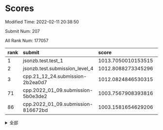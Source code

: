 # Scores

Modified Time: 2022-02-11 20:38:50

Submit Num: 207

All Rank Num: 177057

| rank |               submit               |       score        |       sigma        | pk_num |
| :--- | :--------------------------------- | :----------------- | :----------------- | :----- |
| 1    | jsonzb.test.test_1                 | 1013.7050010153515 | 0.8275219565201558 | 3418   |
| 2    | jsonzb.test.submission_level_4     | 1012.8088273345296 | 0.789340245450892  | 3426   |
| 3    | cpp.21_12_24.submission-2b2ea0d7   | 1012.0824846530315 | 0.7700804629449479 | 3422   |
| 71   | cpp.2022_01_09.submission-5b0e3de2 | 1003.7567908393816 | 0.715305327932441  | 3422   |
| 86   | cpp.2022_01_09.submission-816672bd | 1003.1581654629206 | 0.7205139217251872 | 3415   |


<details>
<summary>全部</summary>

| rank |                 submit                 |       score        |       sigma        | pk_num |
| :--- | :------------------------------------- | :----------------- | :----------------- | :----- |
| 1    | jsonzb.test.test_1                     | 1013.7050010153515 | 0.8275219565201558 | 3418   |
| 2    | jsonzb.test.submission_level_4         | 1012.8088273345296 | 0.789340245450892  | 3426   |
| 3    | cpp.21_12_24.submission-2b2ea0d7       | 1012.0824846530315 | 0.7700804629449479 | 3422   |
| 4    | gobigger.level_3.submission_level_3_36 | 1011.4025639354344 | 0.7928750075829519 | 3424   |
| 5    | gobigger.level_3.submission_level_3_13 | 1011.3998175832144 | 0.7888252190042835 | 3424   |
| 6    | gobigger.level_3.submission_level_3_38 | 1011.3702292317025 | 0.7743373134266438 | 3423   |
| 7    | gobigger.level_3.submission_level_3_15 | 1011.1710343634585 | 0.7605740078957434 | 3426   |
| 8    | gobigger.level_3.submission_level_3_40 | 1011.1596384745122 | 0.7563912887096121 | 3424   |
| 9    | gobigger.level_3.submission_level_3_20 | 1011.1130556368038 | 0.7808575501120439 | 3421   |
| 10   | gobigger.level_3.submission_level_3_9  | 1010.916362855492  | 0.761136258895689  | 3421   |
| 11   | gobigger.level_3.submission_level_3_30 | 1010.7933111973962 | 0.7573290047215521 | 3424   |
| 12   | gobigger.level_3.submission_level_3_27 | 1010.7789080265711 | 0.7611633536966451 | 3420   |
| 13   | gobigger.level_3.submission_level_3_23 | 1010.6561411810657 | 0.7803960595601463 | 3420   |
| 14   | gobigger.level_3.submission_level_3_16 | 1010.6499955413583 | 0.768432221994322  | 3425   |
| 15   | gobigger.level_3.submission_level_3_6  | 1010.6078107956909 | 0.7563091552059474 | 3424   |
| 16   | gobigger.level_3.submission_level_3_39 | 1010.5977699135202 | 0.7495503068500341 | 3421   |
| 17   | gobigger.level_3.submission_level_3_28 | 1010.5783073590754 | 0.7801951177638605 | 3424   |
| 18   | gobigger.level_3.submission_level_3_26 | 1010.5446873334475 | 0.7638207948938297 | 3415   |
| 19   | gobigger.level_3.submission_level_3_42 | 1010.4987535257421 | 0.7801525139555588 | 3419   |
| 20   | gobigger.level_3.submission_level_3_48 | 1010.4799837654544 | 0.7576116711445343 | 3422   |
| 21   | gobigger.level_3.submission_level_3_43 | 1010.4712912290269 | 0.7811440969650578 | 3420   |
| 22   | gobigger.level_3.submission_level_3_4  | 1010.4191246311585 | 0.7599377847961659 | 3421   |
| 23   | gobigger.level_3.submission_level_3_29 | 1010.3952314425549 | 0.7703320641245583 | 3421   |
| 24   | gobigger.level_3.submission_level_3_11 | 1010.2882061318086 | 0.7630255797628213 | 3422   |
| 25   | gobigger.level_3.submission_level_3_24 | 1010.2688479379559 | 0.7415182455936649 | 3419   |
| 26   | gobigger.level_3.submission_level_3_32 | 1010.2634403386163 | 0.7821781301828893 | 3421   |
| 27   | gobigger.level_3.submission_level_3_31 | 1010.2445985659573 | 0.7564841478529816 | 3416   |
| 28   | gobigger.level_3.submission_level_3_10 | 1010.1760745039115 | 0.7370945596232462 | 3419   |
| 29   | gobigger.level_3.submission_level_3_41 | 1010.1146081643121 | 0.7692335985140306 | 3422   |
| 30   | gobigger.level_3.submission_level_3_3  | 1010.1038655245505 | 0.7399354332015122 | 3416   |
| 31   | gobigger.level_3.submission_level_3_1  | 1009.8204393308906 | 0.7452790378374515 | 3429   |
| 32   | gobigger.level_3.submission_level_3_21 | 1009.7934734647957 | 0.7584990561381499 | 3417   |
| 33   | gobigger.level_3.submission_level_3_25 | 1009.7601417070113 | 0.7737253593775055 | 3420   |
| 34   | gobigger.level_3.submission_level_3_12 | 1009.7512852690307 | 0.7760828552429836 | 3417   |
| 35   | gobigger.level_3.submission_level_3_46 | 1009.7402621430372 | 0.740195189735768  | 3415   |
| 36   | gobigger.level_3.submission_level_3_5  | 1009.6923994292122 | 0.7675828914433922 | 3424   |
| 37   | gobigger.level_3.submission_level_3_8  | 1009.6576144065376 | 0.7576851753255008 | 3420   |
| 38   | gobigger.level_3.submission_level_3_33 | 1009.5750522034848 | 0.7482693911356713 | 3415   |
| 39   | gobigger.level_3.submission_level_3_0  | 1009.559027875815  | 0.7600321861606486 | 3421   |
| 40   | gobigger.level_3.submission_level_3_35 | 1009.4729324518868 | 0.7579949440941592 | 3423   |
| 41   | gobigger.level_3.submission_level_3_19 | 1009.4565190052953 | 0.7644360491718007 | 3422   |
| 42   | gobigger.level_3.submission_level_3_44 | 1009.4456052304112 | 0.7672174071285559 | 3419   |
| 43   | gobigger.level_3.submission_level_3_14 | 1009.280001973989  | 0.766881415645678  | 3423   |
| 44   | gobigger.level_3.submission_level_3_47 | 1009.2617041418399 | 0.7652645430757427 | 3423   |
| 45   | gobigger.level_3.submission_level_3_22 | 1009.214634457993  | 0.7460292750108111 | 3422   |
| 46   | gobigger.level_3.submission_level_3_34 | 1008.8452608348259 | 0.7656467233409148 | 3428   |
| 47   | gobigger.level_3.submission_level_3_2  | 1008.7579004067895 | 0.7418561875079369 | 3418   |
| 48   | gobigger.level_3.submission_level_3_7  | 1008.7247204191235 | 0.7312760829868002 | 3419   |
| 49   | gobigger.level_3.submission_level_3_18 | 1008.5898183753369 | 0.7366275280739971 | 3416   |
| 50   | gobigger.level_3.submission_level_3_45 | 1008.5195415081972 | 0.7498319636478807 | 3424   |
| 51   | gobigger.level_3.submission_level_3_17 | 1008.3815479366391 | 0.738515338564779  | 3426   |
| 52   | gobigger.level_3.submission_level_3_49 | 1007.8725515716925 | 0.7186467460313846 | 3422   |
| 53   | gobigger.level_3.submission_level_3_37 | 1007.7686777214251 | 0.7279745394592908 | 3415   |
| 54   | gobigger.level_1.submission_level_1_39 | 1004.8988686189001 | 0.7231398163613574 | 3423   |
| 55   | gobigger.level_1.submission_level_1_15 | 1004.7109240692209 | 0.7177486860659775 | 3421   |
| 56   | gobigger.level_1.submission_level_1_47 | 1004.5195821932049 | 0.7330975043614849 | 3416   |
| 57   | gobigger.level_1.submission_level_1_23 | 1004.5059596516197 | 0.7222078104402403 | 3419   |
| 58   | gobigger.level_1.submission_level_1_4  | 1004.4614257767362 | 0.724719293687177  | 3419   |
| 59   | gobigger.level_1.submission_level_1_6  | 1004.3023832380488 | 0.7127447958278168 | 3426   |
| 60   | gobigger.level_1.submission_level_1_29 | 1004.2616100288553 | 0.7237422890330791 | 3425   |
| 61   | gobigger.level_1.submission_level_1_30 | 1004.1618587570077 | 0.7093336029929344 | 3425   |
| 62   | gobigger.level_1.submission_level_1_21 | 1004.1090409089132 | 0.7091395989152421 | 3419   |
| 63   | gobigger.level_1.submission_level_1_36 | 1004.101851383832  | 0.7161645724191026 | 3424   |
| 64   | gobigger.level_1.submission_level_1_31 | 1004.0361095785756 | 0.715005060142122  | 3418   |
| 65   | gobigger.level_1.submission_level_1_26 | 1004.0296287340284 | 0.7203948282593748 | 3421   |
| 66   | gobigger.level_1.submission_level_1_34 | 1004.0068180697072 | 0.731541448966233  | 3420   |
| 67   | gobigger.level_1.submission_level_1_35 | 1003.9617697910757 | 0.720481825441824  | 3420   |
| 68   | gobigger.level_1.submission_level_1_44 | 1003.9031836536664 | 0.7127985309807962 | 3415   |
| 69   | gobigger.level_1.submission_level_1_48 | 1003.8336823427059 | 0.7285926927542253 | 3426   |
| 70   | gobigger.level_1.submission_level_1_38 | 1003.8286756933929 | 0.7248343562535816 | 3420   |
| 71   | cpp.2022_01_09.submission-5b0e3de2     | 1003.7567908393816 | 0.715305327932441  | 3422   |
| 72   | gobigger.level_1.submission_level_1_8  | 1003.7102691822143 | 0.7232642856000393 | 3421   |
| 73   | gobigger.level_1.submission_level_1_45 | 1003.6722584310903 | 0.7178484978622821 | 3418   |
| 74   | gobigger.level_1.submission_level_1_33 | 1003.6441376407969 | 0.7238151940884904 | 3424   |
| 75   | gobigger.level_1.submission_level_1_10 | 1003.6171694045938 | 0.7165534488976374 | 3427   |
| 76   | gobigger.level_1.submission_level_1_49 | 1003.6092585387846 | 0.7185537873341619 | 3422   |
| 77   | gobigger.level_1.submission_level_1_46 | 1003.5793123667437 | 0.7146445167788098 | 3426   |
| 78   | gobigger.level_1.submission_level_1_20 | 1003.5328335976175 | 0.7142732803409441 | 3424   |
| 79   | gobigger.level_1.submission_level_1_24 | 1003.5237403345768 | 0.7092807908782695 | 3419   |
| 80   | gobigger.level_1.submission_level_1_43 | 1003.4877707971111 | 0.7184476179473931 | 3422   |
| 81   | gobigger.level_1.submission_level_1_41 | 1003.4028136330359 | 0.7128184927073435 | 3420   |
| 82   | gobigger.level_1.submission_level_1_14 | 1003.3887696271884 | 0.7196479199731756 | 3418   |
| 83   | gobigger.level_1.submission_level_1_1  | 1003.3123729914239 | 0.7148604050221905 | 3416   |
| 84   | gobigger.level_1.submission_level_1_16 | 1003.260291304083  | 0.7272694433204177 | 3425   |
| 85   | gobigger.level_1.submission_level_1_0  | 1003.2420765665844 | 0.7131826152690741 | 3419   |
| 86   | cpp.2022_01_09.submission-816672bd     | 1003.1581654629206 | 0.7205139217251872 | 3415   |
| 87   | gobigger.level_1.submission_level_1_37 | 1003.1350914013278 | 0.7131945144950036 | 3417   |
| 88   | gobigger.level_1.submission_level_1_18 | 1003.1113813779374 | 0.7229840596971481 | 3424   |
| 89   | gobigger.level_1.submission_level_1_3  | 1003.0874779465107 | 0.7063101561834164 | 3420   |
| 90   | gobigger.level_1.submission_level_1_25 | 1003.0546410173216 | 0.7167793074725379 | 3423   |
| 91   | gobigger.level_1.submission_level_1_32 | 1003.0019600158607 | 0.7184312615617038 | 3421   |
| 92   | gobigger.level_1.submission_level_1_19 | 1002.9639788233402 | 0.7091926150464698 | 3423   |
| 93   | gobigger.level_1.submission_level_1_27 | 1002.9409125763376 | 0.7161134270466943 | 3419   |
| 94   | gobigger.level_1.submission_level_1_5  | 1002.8702477428434 | 0.7230472081936944 | 3422   |
| 95   | gobigger.level_1.submission_level_1_9  | 1002.8108053765403 | 0.7280688257575231 | 3424   |
| 96   | gobigger.level_1.submission_level_1_22 | 1002.7316907811427 | 0.7146151158831208 | 3417   |
| 97   | gobigger.level_1.submission_level_1_42 | 1002.7179874982075 | 0.7070720018457975 | 3420   |
| 98   | gobigger.level_1.submission_level_1_2  | 1002.6360035850403 | 0.7188159066447845 | 3426   |
| 99   | gobigger.level_1.submission_level_1_28 | 1002.4109420303797 | 0.7083458801472751 | 3421   |
| 100  | gobigger.level_1.submission_level_1_13 | 1002.3226447784189 | 0.7242392070813096 | 3426   |
| 101  | gobigger.level_1.submission_level_1_40 | 1002.2435840414744 | 0.7222889056682607 | 3423   |
| 102  | gobigger.level_1.submission_level_1_17 | 1002.1791715729019 | 0.7277314825837742 | 3424   |
| 103  | gobigger.level_1.submission_level_1_11 | 1001.7693031208913 | 0.718176957001973  | 3424   |
| 104  | gobigger.level_1.submission_level_1_7  | 1001.6721704170874 | 0.7048635418124883 | 3421   |
| 105  | gobigger.level_1.submission_level_1_12 | 1001.206664727072  | 0.7007654287513981 | 3421   |
| 106  | gobigger.random.submission_random_7    | 997.7596225381666  | 0.7148359938127029 | 3424   |
| 107  | gobigger.random.submission_random_39   | 997.3931684385643  | 0.7058287988604389 | 3415   |
| 108  | gobigger.random.submission_random_24   | 997.1671681583208  | 0.6964000704116936 | 3420   |
| 109  | gobigger.random.submission_random_29   | 997.1365839448356  | 0.7122707411028121 | 3422   |
| 110  | gobigger.random.submission_random_6    | 997.0461724005183  | 0.7133624272794276 | 3416   |
| 111  | gobigger.random.submission_random_8    | 996.9582411748596  | 0.7143747056295232 | 3419   |
| 112  | gobigger.random.submission_random_18   | 996.8228239879841  | 0.7071129872148995 | 3423   |
| 113  | gobigger.random.submission_random_4    | 996.6739623932974  | 0.7230297769772126 | 3423   |
| 114  | gobigger.random.submission_random_23   | 996.5090961080745  | 0.7108057507699863 | 3420   |
| 115  | gobigger.random.submission_random_49   | 996.4852225386943  | 0.7099772742048116 | 3420   |
| 116  | gobigger.random.submission_random_13   | 996.4828735631199  | 0.7143190416545897 | 3417   |
| 117  | gobigger.random.submission_random_16   | 996.4503401489354  | 0.7080189446114737 | 3422   |
| 118  | gobigger.random.submission_random_48   | 996.4473423065642  | 0.7035453652135466 | 3420   |
| 119  | gobigger.random.submission_random_2    | 996.434231160177   | 0.7294270293927256 | 3427   |
| 120  | gobigger.random.submission_random_27   | 996.4129590502337  | 0.7172753060267644 | 3417   |
| 121  | gobigger.random.submission_random_45   | 996.3911665123056  | 0.7223848616018884 | 3418   |
| 122  | gobigger.random.submission_random_34   | 996.3847092397962  | 0.7069777250930623 | 3423   |
| 123  | gobigger.random.submission_random_32   | 996.1789917156751  | 0.7129064383563747 | 3424   |
| 124  | gobigger.random.submission_random_38   | 996.1344389256747  | 0.7035006664863025 | 3423   |
| 125  | gobigger.random.submission_random_25   | 996.0308971464913  | 0.7025126264395634 | 3423   |
| 126  | gobigger.random.submission_random_19   | 996.0107449175683  | 0.709240656458772  | 3421   |
| 127  | gobigger.random.submission_random_35   | 995.9484476091316  | 0.7248147445087008 | 3424   |
| 128  | gobigger.random.submission_random_10   | 995.9480483632374  | 0.7262005492544068 | 3425   |
| 129  | gobigger.random.submission_random_11   | 995.9429412535884  | 0.7099013233209349 | 3420   |
| 130  | gobigger.random.submission_random_33   | 995.9275177694409  | 0.7075427083012569 | 3423   |
| 131  | gobigger.random.submission_random_0    | 995.9086849716033  | 0.7251367530843084 | 3426   |
| 132  | gobigger.random.submission_random_37   | 995.8950051407028  | 0.7169543534155411 | 3421   |
| 133  | gobigger.random.submission_random_26   | 995.8886296162     | 0.6993987927418234 | 3423   |
| 134  | gobigger.random.submission_random_5    | 995.8803993105546  | 0.706351298805569  | 3419   |
| 135  | gobigger.random.submission_random_15   | 995.8065860339664  | 0.7097032244934703 | 3421   |
| 136  | gobigger.random.submission_random_9    | 995.7990532239552  | 0.7031359323713956 | 3423   |
| 137  | gobigger.random.submission_random_17   | 995.7928317624986  | 0.7124042368322814 | 3418   |
| 138  | gobigger.random.submission_random_3    | 995.6609897371038  | 0.7116213628022652 | 3423   |
| 139  | gobigger.random.submission_random_30   | 995.6576323791363  | 0.7141892672649123 | 3417   |
| 140  | gobigger.random.submission_random_40   | 995.6531452155033  | 0.7183316100465952 | 3424   |
| 141  | gobigger.random.submission_random_43   | 995.648661232953   | 0.7167919210055672 | 3423   |
| 142  | gobigger.random.submission_random_36   | 995.6323694540328  | 0.7046561307158686 | 3422   |
| 143  | gobigger.random.submission_random_42   | 995.6261548536229  | 0.7096727348617498 | 3415   |
| 144  | gobigger.random.submission_random_28   | 995.4486032067872  | 0.713874215856505  | 3420   |
| 145  | gobigger.random.submission_random_14   | 995.4288444546294  | 0.7117287647406193 | 3420   |
| 146  | gobigger.random.submission_random_31   | 995.4049116575692  | 0.7109635161919858 | 3425   |
| 147  | gobigger.random.submission_random_47   | 995.3855951344506  | 0.7099520151968993 | 3419   |
| 148  | gobigger.random.submission_random_21   | 995.3820472026902  | 0.7052830659384681 | 3416   |
| 149  | gobigger.random.submission_random_12   | 995.3810480019941  | 0.7220672649355808 | 3425   |
| 150  | gobigger.random.submission_random_20   | 995.2463747373306  | 0.7053187834247877 | 3425   |
| 151  | gobigger.random.submission_random_46   | 995.0835491757133  | 0.7229461034658348 | 3422   |
| 152  | gobigger.random.submission_random_44   | 995.0098066315397  | 0.7249547088798374 | 3422   |
| 153  | gobigger.random.submission_random_22   | 994.733802770598   | 0.7257130663960516 | 3420   |
| 154  | gobigger.random.submission_random_41   | 994.4480198233266  | 0.7358879603744009 | 3422   |
| 155  | gobigger.random.submission_random_1    | 993.925891791859   | 0.7089945895403653 | 3420   |
| 156  | gobigger.level_2.submission_level_2_18 | 993.653110008481   | 0.733358348789644  | 3426   |
| 157  | gobigger.level_2.submission_level_2_38 | 993.2984769059401  | 0.7398230165733561 | 3419   |
| 158  | gobigger.level_2.submission_level_2_13 | 993.1201996937799  | 0.7366758884553639 | 3427   |
| 159  | gobigger.level_2.submission_level_2_21 | 993.0955443466132  | 0.7134707603578563 | 3413   |
| 160  | gobigger.level_2.submission_level_2_27 | 992.9971858972812  | 0.7387537517789651 | 3419   |
| 161  | gobigger.level_2.submission_level_2_22 | 992.9611651161056  | 0.7400170809197599 | 3418   |
| 162  | gobigger.level_2.submission_level_2_4  | 992.8148359832219  | 0.7726218257809166 | 3420   |
| 163  | gobigger.level_2.submission_level_2_31 | 992.7800043404391  | 0.7455143133507445 | 3421   |
| 164  | gobigger.level_2.submission_level_2_49 | 992.6555642440393  | 0.7393270552183557 | 3418   |
| 165  | gobigger.level_2.submission_level_2_45 | 992.6434468610656  | 0.7423144561570388 | 3426   |
| 166  | gobigger.level_2.submission_level_2_36 | 992.6353158245216  | 0.73706213160013   | 3423   |
| 167  | gobigger.level_2.submission_level_2_14 | 992.6067365679415  | 0.7278776316930167 | 3428   |
| 168  | gobigger.level_2.submission_level_2_8  | 992.5497149848868  | 0.7593356624681632 | 3419   |
| 169  | gobigger.level_2.submission_level_2_24 | 992.3676772849827  | 0.7305683218193415 | 3422   |
| 170  | gobigger.level_2.submission_level_2_32 | 992.2758081994925  | 0.7423161376191526 | 3423   |
| 171  | gobigger.level_2.submission_level_2_40 | 992.2449193907611  | 0.7522224496585986 | 3419   |
| 172  | gobigger.level_2.submission_level_2_19 | 992.1156319558908  | 0.7504659888593834 | 3429   |
| 173  | gobigger.level_2.submission_level_2_29 | 992.0886116397528  | 0.7447377968406148 | 3421   |
| 174  | gobigger.level_2.submission_level_2_1  | 992.0775167072973  | 0.7471996073072071 | 3422   |
| 175  | gobigger.level_2.submission_level_2_6  | 991.9755442521373  | 0.7442451565678765 | 3423   |
| 176  | gobigger.level_2.submission_level_2_37 | 991.8964246290268  | 0.7527878353059364 | 3423   |
| 177  | gobigger.level_2.submission_level_2_20 | 991.8662779829922  | 0.7415101006156897 | 3423   |
| 178  | gobigger.level_2.submission_level_2_35 | 991.8298622224522  | 0.7581853342463739 | 3422   |
| 179  | gobigger.level_2.submission_level_2_34 | 991.8152962003662  | 0.7370383754950298 | 3420   |
| 180  | gobigger.level_2.submission_level_2_5  | 991.7924441129741  | 0.7566552014918537 | 3424   |
| 181  | gobigger.level_2.submission_level_2_12 | 991.7744157459482  | 0.7421262535219374 | 3420   |
| 182  | gobigger.level_2.submission_level_2_44 | 991.7679441995795  | 0.7500754262831846 | 3424   |
| 183  | gobigger.level_2.submission_level_2_17 | 991.7525511191352  | 0.7434536170652295 | 3424   |
| 184  | gobigger.level_2.submission_level_2_46 | 991.7042280919777  | 0.7413093187646074 | 3418   |
| 185  | gobigger.level_2.submission_level_2_30 | 991.6788416498115  | 0.7302344178289106 | 3421   |
| 186  | gobigger.level_2.submission_level_2_16 | 991.6669407928279  | 0.7464038985305542 | 3422   |
| 187  | gobigger.level_2.submission_level_2_15 | 991.6493067254298  | 0.7458524875850231 | 3425   |
| 188  | gobigger.level_2.submission_level_2_48 | 991.6395383582808  | 0.7389303484956774 | 3424   |
| 189  | gobigger.level_2.submission_level_2_39 | 991.6314420966621  | 0.7585039931905747 | 3421   |
| 190  | gobigger.level_2.submission_level_2_43 | 991.5983509095959  | 0.757714148340888  | 3424   |
| 191  | gobigger.level_2.submission_level_2_42 | 991.582739761124   | 0.7798384042244331 | 3426   |
| 192  | gobigger.level_2.submission_level_2_25 | 991.5047719627031  | 0.7545729772982442 | 3424   |
| 193  | gobigger.level_2.submission_level_2_26 | 991.407404089066   | 0.7504400389424728 | 3421   |
| 194  | gobigger.level_2.submission_level_2_2  | 991.3969924580846  | 0.7578169137182896 | 3424   |
| 195  | gobigger.level_2.submission_level_2_41 | 991.3908595716977  | 0.7597432573260724 | 3422   |
| 196  | gobigger.level_2.submission_level_2_47 | 991.3193507038726  | 0.7605839255890472 | 3421   |
| 197  | gobigger.level_2.submission_level_2_33 | 991.2808788691     | 0.7712047932448239 | 3418   |
| 198  | gobigger.level_2.submission_level_2_11 | 991.2195823489755  | 0.751856286078837  | 3419   |
| 199  | gobigger.level_2.submission_level_2_23 | 991.1410508314078  | 0.7635003746002431 | 3422   |
| 200  | gobigger.level_2.submission_level_2_7  | 991.1210410150637  | 0.7464397365510067 | 3425   |
| 201  | gobigger.level_2.submission_level_2_9  | 991.0147164867516  | 0.733591643376383  | 3422   |
| 202  | gobigger.level_2.submission_level_2_10 | 990.8950145957409  | 0.7716883285728743 | 3420   |
| 203  | gobigger.level_2.submission_level_2_28 | 990.8735776055607  | 0.7634327682295641 | 3419   |
| 204  | gobigger.level_2.submission_level_2_3  | 990.7138437193862  | 0.755482184192916  | 3420   |
| 205  | gobigger.level_2.submission_level_2_0  | 989.818063325494   | 0.7694763198329362 | 3420   |
| 206  | gobigger.none.submission_none_0        | 977.1074159985005  | 1.3300603327521299 | 3428   |
| 207  | gobigger.none.submission_none_1        | 977.0269033995094  | 1.3187718681422707 | 3420   |

</details>
